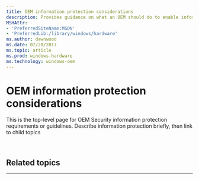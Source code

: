 ```yaml
---
title: OEM information protection considerations
description: Provides guidance on what an OEM should do to enable information protection
MSHAttr:
- 'PreferredSiteName:MSDN'
- 'PreferredLib:/library/windows/hardware'
ms.author: dawnwood
ms.date: 07/20/2017
ms.topic: article
ms.prod: windows-hardware
ms.technology: windows-oem
---
```


# OEM information protection considerations
This is the top-level page for OEM Security information protection requirements or guidelines. 
Describe information protection briefly, then link to child topics

 

## Related topics


****


 

 







